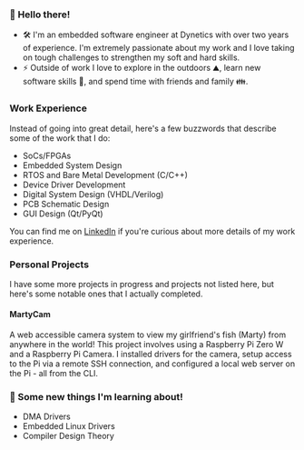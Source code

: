 ### 👋 Hello there!

- 🛠️ I'm an embedded software engineer at Dynetics with over two years of experience. I'm extremely passionate about my work and I love taking on tough challenges to strengthen my soft and hard skills.
- ⚡ Outside of work I love to explore in the outdoors ⛰️, learn new software skills 🧰, and spend time with friends and family 👪.

### Work Experience

Instead of going into great detail, here's a few buzzwords that describe some of the work that I do:

 - SoCs/FPGAs
 - Embedded System Design
 - RTOS and Bare Metal Development (C/C++)
 - Device Driver Development
 - Digital System Design (VHDL/Verilog)
 - PCB Schematic Design
 - GUI Design (Qt/PyQt)

You can find me on [LinkedIn](https://www.linkedin.com/in/david-furtwengler/) if you're curious about more details of my work experience.

### Personal Projects

I have some more projects in progress and projects not listed here, but here's some notable ones that I actually completed.

#### MartyCam

A web accessible camera system to view my girlfriend's fish (Marty) from anywhere in the world! This project involves using a Raspberry Pi Zero W and a Raspberry Pi Camera. I installed drivers for the camera, setup access to the Pi via a remote SSH connection, and configured a local web server on the Pi - all from the CLI.

[//]: # (TODO: Upload and link my Compiler Design Project)
[//]: # (TODO: Upload and link my RISC-V CPU Design Project)

### 👀 Some new things I'm learning about!

 - DMA Drivers
 - Embedded Linux Drivers
 - Compiler Design Theory
